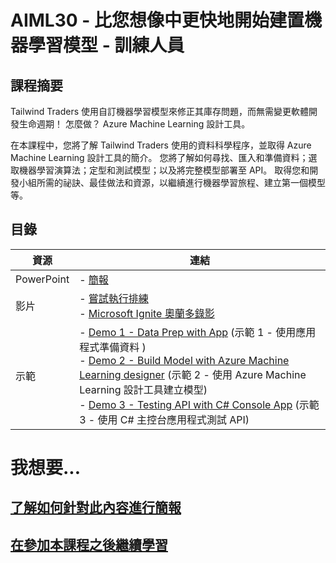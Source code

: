 
# <a name="aiml30--start-building-machine-learning-models-faster-than-you-think--train-the-trainer"></a>AIML30 - 比您想像中更快地開始建置機器學習模型 - 訓練人員


## <a name="session-abstract"></a>課程摘要

Tailwind Traders 使用自訂機器學習模型來修正其庫存問題，而無需變更軟體開發生命週期！ 怎麼做？ Azure Machine Learning 設計工具。
 
在本課程中，您將了解 Tailwind Traders 使用的資料科學程序，並取得 Azure Machine Learning 設計工具的簡介。 您將了解如何尋找、匯入和準備資料；選取機器學習演算法；定型和測試模型；以及將完整模型部署至 API。 取得您和開發小組所需的祕訣、最佳做法和資源，以繼續進行機器學習旅程、建立第一個模型等。

## <a name="table-of-content"></a>目錄
 

| 資源          | 連結                            |
|-------------------|----------------------------------|
| PowerPoint        | - [簡報](presentations.md) |
| 影片            | - [嘗試執行排練](https://www.youtube.com/watch?v=u1ppYaZuNmo&amp=&feature=youtu.be) <br/>- [Microsoft Ignite 奧蘭多錄影](https://myignite.techcommunity.microsoft.com/sessions/82993?source=sessions) |
| 示範             | - [Demo 1 - Data Prep with App](https://github.com/microsoft/ignite-learning-paths-training-aiml/blob/master/aiml30/demoguide.md#demo-1-data-prep-demo-with-app) (示範 1 - 使用應用程式準備資料 ) <br/>- [Demo 2 - Build Model with Azure Machine Learning designer](https://github.com/microsoft/ignite-learning-paths-training-aiml/blob/master/aiml30/demoguide.md#demo-2-build-model-with-azure-machine-learning-visual-designer) (示範 2 - 使用 Azure Machine Learning 設計工具建立模型) <br/>- [Demo 3 - Testing API with C# Console App](https://github.com/microsoft/ignite-learning-paths-training-aiml/blob/master/aiml30/demoguide.md#demo-3-testing-api-with-c-console-app-dotnet-core) (示範 3 - 使用 C# 主控台應用程式測試 API) | 



# <a name="i-want-to"></a>我想要...
## <a name="learn-to-present-this-content"></a>[了解如何針對此內容進行簡報](README-Presenter.md)
## <a name="continue-learning-after-attending-this-session"></a>[在參加本課程之後繼續學習](README-Attendee.md)
